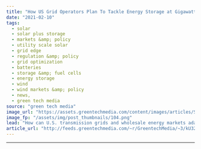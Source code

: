 ```yaml
---
title: "How US Grid Operators Plan To Tackle Energy Storage at Gigawatt Scale"
date: "2021-02-10"
tags: 
  - solar
  - solar plus storage 
  - markets &amp; policy
  - utility scale solar
  - grid edge
  - regulation &amp; policy
  - grid optimization
  - batteries
  - storage &amp; fuel cells
  - energy storage
  - wind
  - wind markets &amp; policy
  - news,
  - green tech media
source: "green tech media"
image_url: "https://assets.greentechmedia.com/content/images/articles/Stem_Batteries_Solar_Power_Lines_XL.jpg"
image_fp: "/assets/img/post_thumbnails/104.png"
lead: "How can U.S. transmission grids and wholesale energy markets adapt to the gigawatts of energy storage coming online over the next decade? In the near future, the scale of the batteries serving U.S. power grids is set to explode, increasing from about ..."
article_url: "http://feeds.greentechmedia.com/~r/GreentechMedia/~3/kU32BkaLfk0/how-u.s-grid-operators-plan-to-tackle-energy-storage-at-gigawatt-scale"
---
```


---
